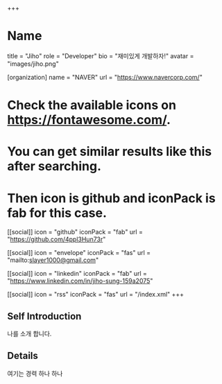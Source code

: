 +++
# Name
title = "Jiho"
role = "Developer"
bio = "재미있게 개발하자!"
avatar = "images/jiho.png"

[organization]
  name = "NAVER"
  url = "https://www.navercorp.com/"

# Check the available icons on https://fontawesome.com/.
# You can get similar results like this <i class="fab fa-github"></i> after searching.
# Then icon is github and iconPack is fab for this case.
[[social]]
  icon = "github"
  iconPack = "fab"
  url = "https://github.com/4ppl3Hun73r"

[[social]]
  icon = "envelope"
  iconPack = "fas"
  url = "mailto:slayer1000@gmail.com"

[[social]]
  icon = "linkedin"
  iconPack = "fab"
  url = "https://www.linkedin.com/in/jiho-sung-159a2075"

[[social]]
  icon = "rss"
  iconPack = "fas"
  url = "/index.xml"
+++

## Self Introduction
나를 소개 합니다.

## Details  

여기는 경력 하나 하나